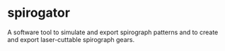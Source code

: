spirogator
==========

A software tool to simulate and export spirograph patterns and to create and export laser-cuttable spirograph gears.